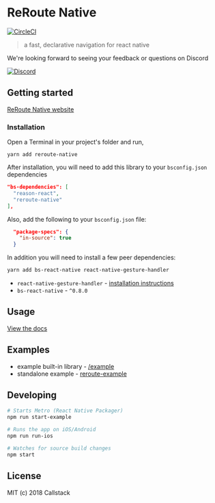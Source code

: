 # ReRoute Native

[![CircleCI](https://circleci.com/gh/callstack/reroute-native.svg?style=svg)](https://circleci.com/gh/callstack/reroute-native)

> a fast, declarative navigation for react native

We're looking forward to seeing your feedback or questions on Discord

[![Discord](https://img.shields.io/discord/426714625279524876.svg)](https://discord.gg/8DW7b4N)


## Getting started

[ReRoute Native website](https://reroute-native.netlify.com/)

### Installation

Open a Terminal in your project's folder and run,

```she
yarn add reroute-native
```

After installation, you will need to add this library to your `bsconfig.json` dependencies

```json
"bs-dependencies": [
  "reason-react",
  "reroute-native"
],
```

Also, add the following to your `bsconfig.json` file:

```json
  "package-specs": {
    "in-source": true
  }
```

In addition you will need to install a few peer dependencies:

```sh
yarn add bs-react-native react-native-gesture-handler
```

* `react-native-gesture-handler` - [installation instructions](https://github.com/kmagiera/react-native-gesture-handler#installation)
* `bs-react-native` - `^0.8.0`

## Usage

[View the docs](https://reroute-native.netlify.com/docs/get-started.html#usage)

## Examples
- example built-in library - [/example](/example)
- standalone example - [reroute-example](https://github.com/souhe/reroute-example)

## Developing

```sh
# Starts Metro (React Native Packager)
npm run start-example

# Runs the app on iOS/Android
npm run run-ios

# Watches for source build changes
npm start
```

## License

MIT (c) 2018 Callstack
